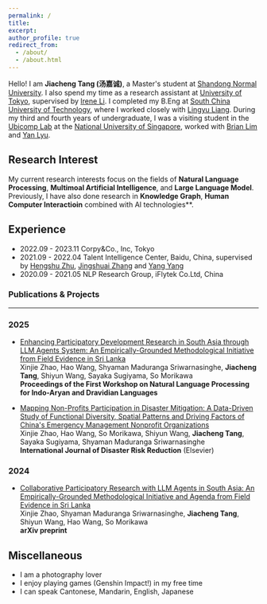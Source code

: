 ```yaml
---
permalink: /
title: 
excerpt: 
author_profile: true
redirect_from: 
  - /about/
  - /about.html
---
```




Hello! I am **Jiacheng Tang (汤嘉诚)**, a Master's student at [Shandong Normal University](http://www.sdnu.edu.cn/). I also spend my time as a research assistant at [University of Tokyo](https://www.u-tokyo.ac.jp/en/), supervised by [Irene Li](https://ireneli.eu/). I completed my B.Eng at [South China University of Technology](https://www.scut.edu.cn/en/), where I worked closely with [Lingyu Liang](https://lianglysky.github.io/LY-Liang/). During my third and fourth years of undergraduate, I was a visiting student in the [Ubicomp Lab](https://ubiquitous.comp.nus.edu.sg/) at the [National University of Singapore](https://nus.edu.sg/), worked with [Brian Lim](https://www.brianlim.net/) and [Yan Lyu](https://cse.seu.edu.cn/2020/1029/c23024a351517/pagem.htm).

Research Interest
------
My current research interests focus on the fields of **Natural Language Processing**, **Multimoal Artificial Intelligence**, and **Large Language Model**. Previously, I have also done research in **Knowledge Graph**, **Human Computer Interactioin** combined with AI technologies**.


Experience
------
* 2022.09 - 2023.11 Corpy&Co., Inc, Tokyo
* 2021.09 - 2022.04 Talent Intelligence Center, Baidu, China, supervised by [Hengshu Zhu](https://www.zhuhengshu.com/), [Jingshuai Zhang](https://scholar.google.com/citations?user=xfpgoz4AAAAJ&hl=zh-CN) and [Yang Yang](http://www.njustkmg.cn/)
* 2020.09 - 2021.05 NLP Research Group, iFlytek Co.Ltd, China


### Publications & Projects
------

### 2025
* [Enhancing Participatory Development Research in South Asia through LLM Agents System: An Empirically-Grounded Methodological Initiative from Field Evidence in Sri Lanka](https://arxiv.org/abs/2411.08294)  
  Xinjie Zhao, Hao Wang, Shyaman Maduranga Sriwarnasinghe, **Jiacheng Tang**, Shiyun Wang, Sayaka Sugiyama, So Morikawa  
  **Proceedings of the First Workshop on Natural Language Processing for Indo-Aryan and Dravidian Languages**

* [Mapping Non-Profits Participation in Disaster Mitigation: A Data-Driven Study of Functional Diversity, Spatial Patterns and Driving Factors of China's Emergency Management Nonprofit Organizations](https://doi.org/10.1016/j.ijdrr.2025.105252)  
  Xinjie Zhao, Hao Wang, So Morikawa, Shiyun Wang, **Jiacheng Tang**, Sayaka Sugiyama, Shyaman Maduranga Sriwarnasinghe  
  **International Journal of Disaster Risk Reduction** (Elsevier)

### 2024
* [Collaborative Participatory Research with LLM Agents in South Asia: An Empirically-Grounded Methodological Initiative and Agenda from Field Evidence in Sri Lanka](https://arxiv.org/abs/2411.08294)  
  Xinjie Zhao, Shyaman Maduranga Sriwarnasinghe, **Jiacheng Tang**, Shiyun Wang, Hao Wang, So Morikawa  
  **arXiv preprint**


  

Miscellaneous
------
* I am a photography lover
* I enjoy playing games (Genshin Impact!) in my free time
* I can speak Cantonese, Mandarin, English, Japanese

